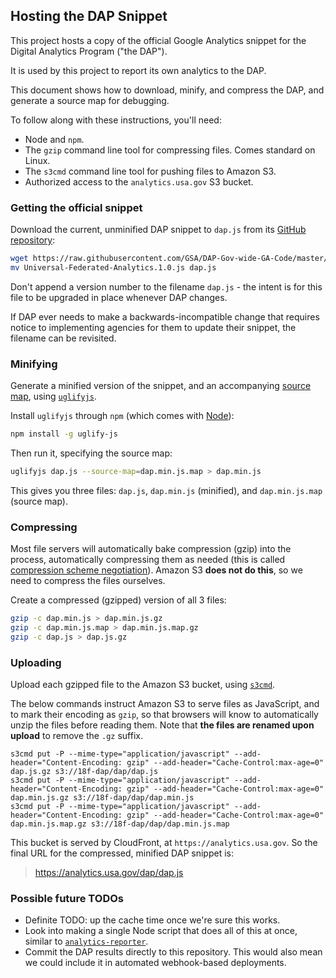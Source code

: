 ## Hosting the DAP Snippet

This project hosts a copy of the official Google Analytics snippet for the Digital Analytics Program ("the DAP").

It is used by this project to report its own analytics to the DAP.

This document shows how to download, minify, and compress the DAP, and generate a source map for debugging.

To follow along with these instructions, you'll need:

* Node and `npm`.
* The `gzip` command line tool for compressing files. Comes standard on Linux.
* The `s3cmd` command line tool for pushing files to Amazon S3.
* Authorized access to the `analytics.usa.gov` S3 bucket.

### Getting the official snippet

Download the current, unminified DAP snippet to `dap.js` from its [GitHub repository](https://github.com/GSA/DAP-Gov-wide-GA-Code):

```bash
wget https://raw.githubusercontent.com/GSA/DAP-Gov-wide-GA-Code/master/Universal-Federated-Analytics.1.0.js
mv Universal-Federated-Analytics.1.0.js dap.js
```

Don't append a version number to the filename `dap.js` - the intent is for this file to be upgraded in place whenever DAP changes.

If DAP ever needs to make a backwards-incompatible change that requires notice to implementing agencies for them to update their snippet, the filename can be revisited.


### Minifying

Generate a minified version of the snippet, and an accompanying [source map](https://developer.chrome.com/devtools/docs/javascript-debugging#source-maps), using [`uglifyjs`](http://lisperator.net/uglifyjs/).

Install `uglifyjs` through `npm` (which comes with [Node](http://nodejs.org)):

```bash
npm install -g uglify-js
```

Then run it, specifying the source map:

```bash
uglifyjs dap.js --source-map=dap.min.js.map > dap.min.js
```

This gives you three files: `dap.js`, `dap.min.js` (minified), and `dap.min.js.map` (source map).

### Compressing

Most file servers will automatically bake compression (gzip) into the process, automatically compressing them as needed (this is called [compression scheme negotiation](https://en.wikipedia.org/wiki/HTTP_compression#Compression_scheme_negotiation)). Amazon S3 **does not do this**, so we need to compress the files ourselves.

Create a compressed (gzipped) version of all 3 files:

```bash
gzip -c dap.min.js > dap.min.js.gz
gzip -c dap.min.js.map > dap.min.js.map.gz
gzip -c dap.js > dap.js.gz
```

### Uploading

Upload each gzipped file to the Amazon S3 bucket, using [`s3cmd`](https://github.com/s3tools/s3cmd).

The below commands instruct Amazon S3 to serve files as JavaScript, and to mark their encoding as `gzip`, so that browsers will know to automatically unzip the files before reading them. Note that **the files are renamed upon upload** to remove the `.gz` suffix.

```
s3cmd put -P --mime-type="application/javascript" --add-header="Content-Encoding: gzip" --add-header="Cache-Control:max-age=0" dap.js.gz s3://18f-dap/dap/dap.js
s3cmd put -P --mime-type="application/javascript" --add-header="Content-Encoding: gzip" --add-header="Cache-Control:max-age=0" dap.min.js.gz s3://18f-dap/dap/dap.min.js
s3cmd put -P --mime-type="application/javascript" --add-header="Content-Encoding: gzip" --add-header="Cache-Control:max-age=0" dap.min.js.map.gz s3://18f-dap/dap/dap.min.js.map
```

This bucket is served by CloudFront, at `https://analytics.usa.gov`. So the final URL for the compressed, minified DAP snippet is:

> https://analytics.usa.gov/dap/dap.js

### Possible future TODOs

* Definite TODO: up the cache time once we're sure this works.
* Look into making a single Node script that does all of this at once, similar to [`analytics-reporter`](https://github.com/18F/analytics-reporter/blob/f2183ded024b58033aa89662fd24b3e3c7533387/bin/analytics).
* Commit the DAP results directly to this repository. This would also mean we could include it in automated webhook-based deployments.
